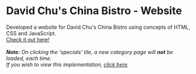 # David Chu's China Bistro - Website
Developed a website for David Chu's China Bistro using concepts of HTML, CSS and JavaScript.<br>
<a href="https://rashmiv99.github.io/David-Chu-China-Bistro-Website/">Check it out here!</a><br><br>
<i><b>Note:</b> On clicking the 'specials' tile, a new category page will <b>not</b> be loaded, each time.<br>
  If you wish to view this implementation, <a href="https://rashmiv99.github.io/Web-Development-JHU/module5-solution/">click here</a>.<br>
